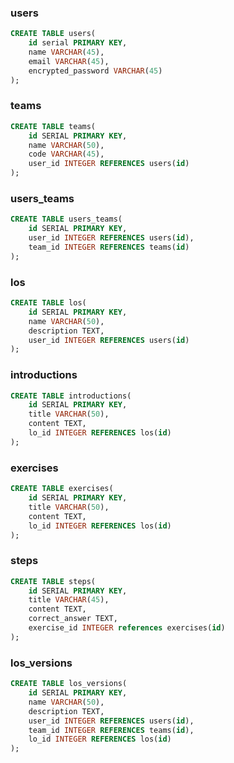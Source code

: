 ### users
```sql
CREATE TABLE users(
	id serial PRIMARY KEY,
	name VARCHAR(45),
	email VARCHAR(45),
	encrypted_password VARCHAR(45)
);
```

### teams
```sql
CREATE TABLE teams(
	id SERIAL PRIMARY KEY,
	name VARCHAR(50),
	code VARCHAR(45),
	user_id INTEGER REFERENCES users(id)
);
```

### users_teams
```sql
CREATE TABLE users_teams(
	id SERIAL PRIMARY KEY,
	user_id INTEGER REFERENCES users(id),
	team_id INTEGER REFERENCES teams(id)
);
```
### los
```sql
CREATE TABLE los(
	id SERIAL PRIMARY KEY,
	name VARCHAR(50),
	description TEXT,
	user_id INTEGER REFERENCES users(id)
);
```

### introductions
```sql
CREATE TABLE introductions(
	id SERIAL PRIMARY KEY,
	title VARCHAR(50),
	content TEXT,
	lo_id INTEGER REFERENCES los(id)
);
```

### exercises
```sql
CREATE TABLE exercises(
	id SERIAL PRIMARY KEY,
	title VARCHAR(50),
	content TEXT,
	lo_id INTEGER REFERENCES los(id)
);
```

### steps
```sql
CREATE TABLE steps(
	id SERIAL PRIMARY KEY,
	title VARCHAR(45),
	content TEXT,
	correct_answer TEXT,
	exercise_id INTEGER references exercises(id)
);
```

### los_versions
```sql
CREATE TABLE los_versions(
	id SERIAL PRIMARY KEY,
	name VARCHAR(50),
	description TEXT,
	user_id INTEGER REFERENCES users(id),
	team_id INTEGER REFERENCES teams(id),
	lo_id INTEGER REFERENCES los(id)
);
```
